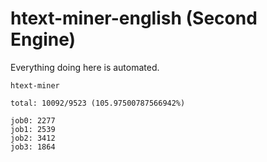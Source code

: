 # htext-miner-english (Second Engine)

Everything doing here is automated.

```
htext-miner

total: 10092/9523 (105.97500787566942%)

job0: 2277
job1: 2539
job2: 3412
job3: 1864
```